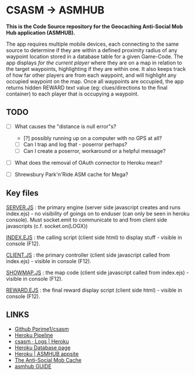 # CSASM -> ASMHUB #
**This is the Code Source repository for the Geocaching Anti-Social Mob Hub application (ASMHUB).**

The app requires multiple mobile devices, each connecting to the same source to determine if they are within a defined proximity radius of any waypoint location stored in a database table for a given Game-Code. The app displays _for the current player_ where they are on a map in relation to the target waypoints, highlighting if they are within one. It also keeps track of how far other players are from each waypoint, and will highlight any occupied waypoint on the map. Once all waypoints are occupied, the app returns hidden REWARD text value (eg: clues/directions to the final container) to each player that is occupying a waypoint.

## TODO ##
- [ ] What causes the "distance is null error"s?
  - [?] possibly running up on a computer with no GPS at all? 
  - [ ] Can I trap and log that - poserror perhaps?
  - [ ] Can I create a poserror, workaround or a helpful message?
 - [ ] What does the removal of OAuth connector to Heroku mean?
 - [ ] Shrewsbury Park'n'Ride ASM cache for Mega?
 

## Key files ##
[SERVER.JS](/server.js) : the primary engine (server side javascript creates and runs index.ejs) - no visibility of goings on to enduser (can only be seen in heroku console). Must socket.emit to communicate to and from client side javascripts (c.f. socket.on(LOGX))

[INDEX.EJS](/views/pages/index.ejs) : the calling script (client side html) to display stuff  - visible in console (F12).

[CLIENT.JS](/public/js/client.js) : the primary controller (client side javascript called from index.ejs) - visible in console (F12). 

[SHOWMAP.JS](/public/js/showmap.js) : the map code (client side javascript called from index.ejs) - visible in console (F12). 

[REWARD.EJS](/views/pages/reward.ejs) : the final reward display script (client side html) - visible in console (F12).


## LINKS ##
- [Github Pprime1/csasm	](https://github.com/Pprime1/csasm)
- [Heroku Pipeline](https://dashboard.heroku.com/pipelines/8ac5b1b3-7f26-4c08-a927-f54f4c14888f)
- [csasm · Logs | Heroku	](https://dashboard.heroku.com/apps/csasm/logs)
- [Heroku Database page	](https://data.heroku.com/dataclips)
- [Heroku | ASMHUB appsite	](https://asmhub.herokuapp.com/)
- [The Anti-Social Mob Cache](https://www.geocaching.com/geocache/GC9JEH6_the-anti-social-mob?guid=c7d27f31-980c-42ea-bd66-545bb5d77874)
- [asmhub GUIDE](https://enblesp1msgzhmk140wukq-on.drv.tw/asmhub/asmhubGuide.html)

